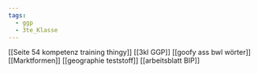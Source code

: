 ```yaml
---
tags:
  - ggp
  - 3te_Klasse
---
```

[[Seite 54 kompetenz training thingy]]
[[3kl GGP]]
[[goofy ass bwl wörter]]
[[Marktformen]]
[[geographie teststoff]]
[[arbeitsblatt BIP]]